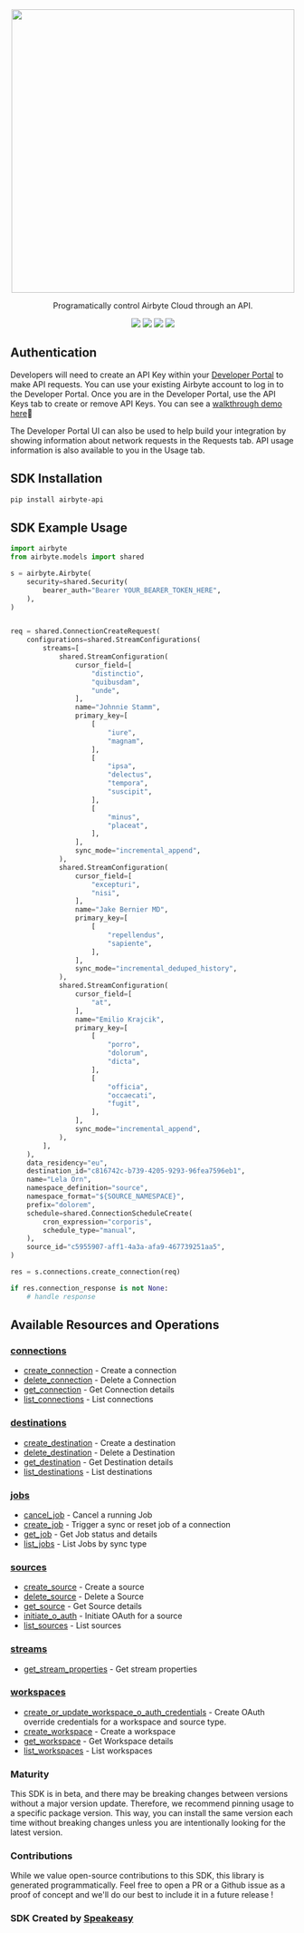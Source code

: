 <div align="center">
        <img src="https://user-images.githubusercontent.com/68016351/222853569-b35cc448-6481-4cf2-a237-bd5da47e94fd.png" width="500">
   <p>Programatically control Airbyte Cloud through an API.</p>
   <a href="https://reference.airbyte.com/reference/start"><img src="https://img.shields.io/static/v1?label=Docs&message=API Ref&color=000000&style=for-the-badge" /></a>
   <a href="https://github.com/airbytehq/airbyte-api-python-sdk/actions"><img src="https://img.shields.io/github/actions/workflow/status/airbytehq/airbyte-api-python-sdk/speakeasy_sdk_generation.yml?style=for-the-badge" /></a>
  <a href="https://opensource.org/licenses/MIT"><img src="https://img.shields.io/badge/License-MIT-blue.svg?style=for-the-badge" /></a>
  <a href="https://github.com/airbytehq/airbyte-api-python-sdk/releases"><img src="https://img.shields.io/github/v/release/airbytehq/airbyte-api-python-sdk?sort=semver&style=for-the-badge" /></a>
</div>

## Authentication

Developers will need to create an API Key within your [Developer Portal](https://portal.airbyte.com/) to make API requests. You can use your existing Airbyte account to log in to the Developer Portal. Once you are in the Developer Portal, use the API Keys tab to create or remove API Keys. You can see a [walkthrough demo here](https://www.loom.com/share/7997a7c67cd642cc8d1c72ef0dfcc4bc)🎦

The Developer Portal UI can also be used to help build your integration by showing information about network requests in the Requests tab. API usage information is also available to you in the Usage tab.

<!-- Start SDK Installation -->
## SDK Installation

```bash
pip install airbyte-api
```
<!-- End SDK Installation -->

## SDK Example Usage
<!-- Start SDK Example Usage -->
```python
import airbyte
from airbyte.models import shared

s = airbyte.Airbyte(
    security=shared.Security(
        bearer_auth="Bearer YOUR_BEARER_TOKEN_HERE",
    ),
)


req = shared.ConnectionCreateRequest(
    configurations=shared.StreamConfigurations(
        streams=[
            shared.StreamConfiguration(
                cursor_field=[
                    "distinctio",
                    "quibusdam",
                    "unde",
                ],
                name="Johnnie Stamm",
                primary_key=[
                    [
                        "iure",
                        "magnam",
                    ],
                    [
                        "ipsa",
                        "delectus",
                        "tempora",
                        "suscipit",
                    ],
                    [
                        "minus",
                        "placeat",
                    ],
                ],
                sync_mode="incremental_append",
            ),
            shared.StreamConfiguration(
                cursor_field=[
                    "excepturi",
                    "nisi",
                ],
                name="Jake Bernier MD",
                primary_key=[
                    [
                        "repellendus",
                        "sapiente",
                    ],
                ],
                sync_mode="incremental_deduped_history",
            ),
            shared.StreamConfiguration(
                cursor_field=[
                    "at",
                ],
                name="Emilio Krajcik",
                primary_key=[
                    [
                        "porro",
                        "dolorum",
                        "dicta",
                    ],
                    [
                        "officia",
                        "occaecati",
                        "fugit",
                    ],
                ],
                sync_mode="incremental_append",
            ),
        ],
    ),
    data_residency="eu",
    destination_id="c816742c-b739-4205-9293-96fea7596eb1",
    name="Lela Orn",
    namespace_definition="source",
    namespace_format="${SOURCE_NAMESPACE}",
    prefix="dolorem",
    schedule=shared.ConnectionScheduleCreate(
        cron_expression="corporis",
        schedule_type="manual",
    ),
    source_id="c5955907-aff1-4a3a-afa9-467739251aa5",
)

res = s.connections.create_connection(req)

if res.connection_response is not None:
    # handle response
```
<!-- End SDK Example Usage -->

<!-- Start SDK Available Operations -->
## Available Resources and Operations


### [connections](docs/connections/README.md)

* [create_connection](docs/connections/README.md#create_connection) - Create a connection
* [delete_connection](docs/connections/README.md#delete_connection) - Delete a Connection
* [get_connection](docs/connections/README.md#get_connection) - Get Connection details
* [list_connections](docs/connections/README.md#list_connections) - List connections

### [destinations](docs/destinations/README.md)

* [create_destination](docs/destinations/README.md#create_destination) - Create a destination
* [delete_destination](docs/destinations/README.md#delete_destination) - Delete a Destination
* [get_destination](docs/destinations/README.md#get_destination) - Get Destination details
* [list_destinations](docs/destinations/README.md#list_destinations) - List destinations

### [jobs](docs/jobs/README.md)

* [cancel_job](docs/jobs/README.md#cancel_job) - Cancel a running Job
* [create_job](docs/jobs/README.md#create_job) - Trigger a sync or reset job of a connection
* [get_job](docs/jobs/README.md#get_job) - Get Job status and details
* [list_jobs](docs/jobs/README.md#list_jobs) - List Jobs by sync type

### [sources](docs/sources/README.md)

* [create_source](docs/sources/README.md#create_source) - Create a source
* [delete_source](docs/sources/README.md#delete_source) - Delete a Source
* [get_source](docs/sources/README.md#get_source) - Get Source details
* [initiate_o_auth](docs/sources/README.md#initiate_o_auth) - Initiate OAuth for a source
* [list_sources](docs/sources/README.md#list_sources) - List sources

### [streams](docs/streams/README.md)

* [get_stream_properties](docs/streams/README.md#get_stream_properties) - Get stream properties

### [workspaces](docs/workspaces/README.md)

* [create_or_update_workspace_o_auth_credentials](docs/workspaces/README.md#create_or_update_workspace_o_auth_credentials) - Create OAuth override credentials for a workspace and source type.
* [create_workspace](docs/workspaces/README.md#create_workspace) - Create a workspace
* [get_workspace](docs/workspaces/README.md#get_workspace) - Get Workspace details
* [list_workspaces](docs/workspaces/README.md#list_workspaces) - List workspaces
<!-- End SDK Available Operations -->

### Maturity

This SDK is in beta, and there may be breaking changes between versions without a major version update. Therefore, we recommend pinning usage
to a specific package version. This way, you can install the same version each time without breaking changes unless you are intentionally
looking for the latest version.

### Contributions

While we value open-source contributions to this SDK, this library is generated programmatically.
Feel free to open a PR or a Github issue as a proof of concept and we'll do our best to include it in a future release !

### SDK Created by [Speakeasy](https://docs.speakeasyapi.dev/docs/using-speakeasy/client-sdks)

